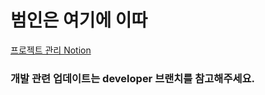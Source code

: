 # 범인은 여기에 이따 
[프로젝트 관리 Notion](https://www.notion.so/bf36726088f74c7c862dd2ab69b00141)

### 개발 관련 업데이트는 developer 브랜치를 참고해주세요.

